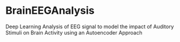 # BrainEEGAnalysis
Deep Learning Analysis of EEG signal to model the impact of Auditory Stimuli on Brain Activity using an Autoencoder Approach

